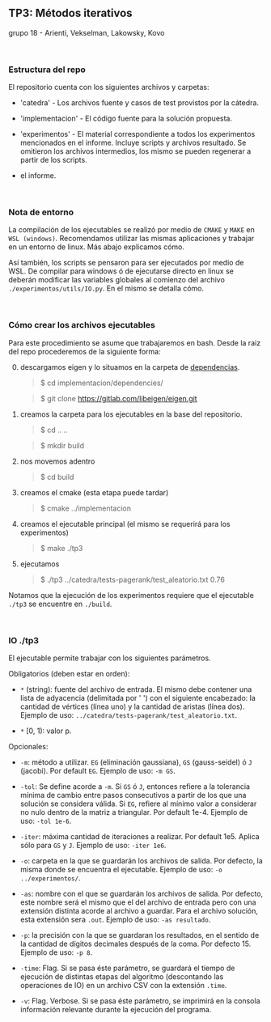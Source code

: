 ## TP3: Métodos iterativos

grupo 18 - Arienti, Vekselman, Lakowsky, Kovo


<br>

### Estructura del repo

El repositorio cuenta con los siguientes archivos y carpetas:

- 'catedra' -  Los archivos fuente y casos de test provistos por la cátedra.

- 'implementacion' - El código fuente para la solución propuesta.

- 'experimentos' - El material correspondiente a todos los experimentos mencionados en el informe. Incluye scripts y archivos resultado. Se omitieron los archivos intermedios, los mismo se pueden regenerar a partir de los scripts.

- el informe.


<br>

### Nota de entorno

La compilación de los ejecutables se realizó por medio de `CMAKE` y `MAKE` en `WSL (windows)`. Recomendamos utilizar las mismas aplicaciones y trabajar en un entorno de linux. Más abajo explicamos cómo. 

Así también, los scripts se pensaron para ser ejecutados por medio de WSL. De compilar para windows ó de ejecutarse directo en linux se deberán modificar las variables globales al comienzo del archivo `./experimentos/utils/IO.py`. En el mismo se detalla cómo. 



<br>

### Cómo crear los archivos ejecutables

Para este procedimiento se asume que trabajaremos en bash. Desde la raiz del repo procederemos de la siguiente forma:

0. descargamos eigen y lo situamos en la carpeta de [dependencias](implementacion/dependencies/).
    > $ cd implementacion/dependencies/

    > $ git clone https://gitlab.com/libeigen/eigen.git

1. creamos la carpeta para los ejecutables en la base del repositorio.
    > $ cd .. ..

    > $ mkdir build
    
2. nos movemos adentro
    > $ cd build

3. creamos el cmake (esta etapa puede tardar)
    > $ cmake ../implementacion

4. creamos el ejecutable principal (el mismo se requerirá para los experimentos)
    > $ make ./tp3 

5. ejecutamos

    > $ ./tp3 ../catedra/tests-pagerank/test_aleatorio.txt 0.76

Notamos que la ejecución de los experimentos requiere que el ejecutable `./tp3` se encuentre en `./build`.


<br>

### IO ./tp3

El ejecutable permite trabajar con los siguientes parámetros.


Obligatorios (deben estar en orden):

- `*` (string): fuente del archivo de entrada. El mismo debe contener una lista de adyacencia (delimitada por ' ') con el siguiente encabezado: la cantidad de vértices (línea uno) y la cantidad de aristas (línea dos). Ejemplo de uso: `../catedra/tests-pagerank/test_aleatorio.txt`.

- `*` [0, 1): valor p.


Opcionales:

- `-m`: método a utilizar. `EG` (eliminación gaussiana), `GS` (gauss-seidel) ó  `J` (jacobi). Por default `EG`. Ejemplo de uso: `-m GS`. 

- `-tol`: Se define acorde a `-m`. Si `GS` ó `J`, entonces refiere a la tolerancia mínima de cambio entre pasos consecutivos a partir de los que una solución se considera válida. Si `EG`, refiere al mínimo valor a considerar no nulo dentro de la matriz a triangular. Por default 1e-4. Ejemplo de uso: `-tol 1e-6`.

- `-iter`: máxima cantidad de iteraciones a realizar. Por default 1e5. Aplica sólo para `GS` y `J`. Ejemplo de uso: `-iter 1e6`.

- `-o`: carpeta en la que se guardarán los archivos de salida. Por defecto, la misma donde se encuentra el ejecutable. Ejemplo de uso: `-o ../experimentos/`.

- `-as`: nombre con el que se guardarán los archivos de salida. Por defecto, este nombre será el mismo que el del archivo de entrada pero con una extensión distinta acorde al archivo a guardar. Para el archivo solución, esta extensión sera `.out`. Ejemplo de uso: `-as resultado`. 

- `-p`: la precisión con la que se guardaran los resultados, en el sentido de la cantidad de dígitos decimales después de la coma. Por defecto 15. Ejemplo de uso: `-p 8`.

- `-time`: Flag. Si se pasa éste parámetro, se guardará el tiempo de ejecución de distintas etapas del algoritmo (descontando las operaciones de IO) en un archivo CSV con la extensión `.time`.

- `-v`: Flag. Verbose. Si se pasa éste parámetro, se imprimirá en la consola información relevante durante la ejecución del programa.
